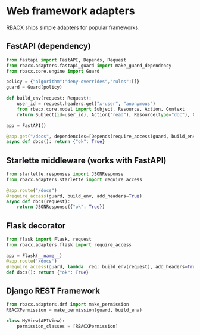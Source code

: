 
# Web framework adapters

RBACX ships simple adapters for popular frameworks.

## FastAPI (dependency)
```python
from fastapi import FastAPI, Depends, Request
from rbacx.adapters.fastapi_guard import make_guard_dependency
from rbacx.core.engine import Guard

policy = {"algorithm":"deny-overrides","rules":[]}
guard = Guard(policy)

def build_env(request: Request):
    user_id = request.headers.get("x-user", "anonymous")
    from rbacx.core.model import Subject, Resource, Action, Context
    return Subject(id=user_id), Action("read"), Resource(type="doc"), Context()

app = FastAPI()

@app.get("/docs", dependencies=[Depends(require_access(guard, build_env, add_headers=True))])
async def docs(): return {"ok": True}
```

## Starlette middleware (works with FastAPI)
```python
from starlette.responses import JSONResponse
from rbacx.adapters.starlette import require_access

@app.route("/docs")
@require_access(guard, build_env, add_headers=True)
async def docs(request):
    return JSONResponse({"ok": True})
```

## Flask decorator
```python
from flask import Flask, request
from rbacx.adapters.flask import require_access

app = Flask(__name__)
@app.route('/docs')
@require_access(guard, lambda _req: build_env(request), add_headers=True)
def docs(): return {"ok": True}
```

## Django REST Framework
```python
from rbacx.adapters.drf import make_permission
RBACXPermission = make_permission(guard, build_env)

class MyView(APIView):
    permission_classes = [RBACXPermission]
```
